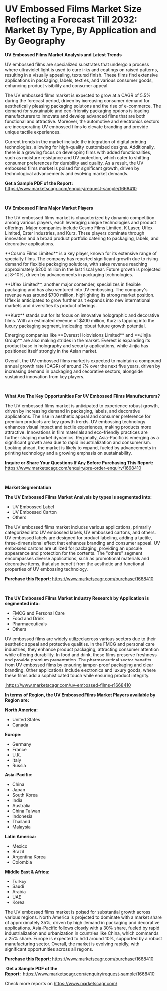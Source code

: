 <p><h1>UV Embossed Films Market Size Reflecting a Forecast Till 2032: Market By Type, By Application and By Geography</h1></p><p><strong>UV Embossed Films Market Analysis and Latest Trends</strong></p>
<p><p>UV embossed films are specialized substrates that undergo a process where ultraviolet light is used to cure inks and coatings on raised patterns, resulting in a visually appealing, textured finish. These films find extensive applications in packaging, labels, textiles, and various consumer goods, enhancing product visibility and consumer appeal.</p><p>The UV embossed films market is expected to grow at a CAGR of 5.5% during the forecast period, driven by increasing consumer demand for aesthetically pleasing packaging solutions and the rise of e-commerce. The demand for sustainable and eco-friendly packaging options is leading manufacturers to innovate and develop advanced films that are both functional and attractive. Moreover, the automotive and electronics sectors are incorporating UV embossed films to elevate branding and provide unique tactile experiences.</p><p>Current trends in the market include the integration of digital printing technologies, allowing for high-quality, customized designs. Additionally, there is a growing focus on developing films with added functionalities, such as moisture resistance and UV protection, which cater to shifting consumer preferences for durability and quality. As a result, the UV embossed films market is poised for significant growth, driven by technological advancements and evolving market demands.</p></p>
<p><strong>Get a Sample PDF of the Report:&nbsp;</strong> <a href="https://www.marketscagr.com/enquiry/request-sample/1668410?utm_campaign=3039&utm_medium=2&utm_source=Github&utm_content=ia&utm_term=06042025&utm_id=uv-embossed-films">https://www.marketscagr.com/enquiry/request-sample/1668410</a></p>
<p>&nbsp;</p>
<p><strong>UV Embossed Films Major Market Players</strong></p>
<p><p>The UV embossed films market is characterized by dynamic competition among various players, each leveraging unique technologies and product offerings. Major companies include Cosmo Films Limited, K Laser, Uflex Limited, Ester Industries, and Kurz. These players dominate through innovation and a broad product portfolio catering to packaging, labels, and decorative applications.</p><p>**Cosmo Films Limited** is a key player, known for its extensive range of specialty films. The company has reported significant growth due to rising demand for flexible packaging solutions, with sales revenue reaching approximately $200 million in the last fiscal year. Future growth is projected at 8-10%, driven by advancements in packaging technologies.</p><p>**Uflex Limited**, another major contender, specializes in flexible packaging and has also ventured into UV embossing. The company's revenue was around $700 million, highlighting its strong market position. Uflex is anticipated to grow further as it expands into new international markets and diversifies its product offerings.</p><p>**Kurz** stands out for its focus on innovative holographic and decorative films. With an estimated revenue of $400 million, Kurz is tapping into the luxury packaging segment, indicating robust future growth potential.</p><p>Emerging companies like **Everest Holovisions Limited** and **Jinjia Group** are also making strides in the market. Everest is expanding its product base in holography and security applications, while Jinjia has positioned itself strongly in the Asian market.</p><p>Overall, the UV embossed films market is expected to maintain a compound annual growth rate (CAGR) of around 7% over the next five years, driven by increasing demand in packaging and decorative sectors, alongside sustained innovation from key players.</p></p>
<p>&nbsp;</p>
<p><strong>What Are The Key Opportunities For UV Embossed Films Manufacturers?</strong></p>
<p><p>The UV embossed films market is anticipated to experience robust growth, driven by increasing demand in packaging, labels, and decorative applications. The rise in aesthetic appeal and consumer preference for premium products are key growth trends. UV embossing technology enhances visual impact and tactile experiences, making products more attractive. Innovations in film materials and eco-friendly practices are further shaping market dynamics. Regionally, Asia-Pacific is emerging as a significant growth area due to rapid industrialization and consumerism. Looking ahead, the market is likely to expand, fueled by advancements in printing technology and a growing emphasis on sustainability.</p></p>
<p><strong>Inquire or Share Your Questions If Any Before Purchasing This Report:</strong> <a href="https://www.marketscagr.com/enquiry/pre-order-enquiry/1668410?utm_campaign=3039&utm_medium=2&utm_source=Github&utm_content=ia&utm_term=06042025&utm_id=uv-embossed-films">https://www.marketscagr.com/enquiry/pre-order-enquiry/1668410</a></p>
<p>&nbsp;</p>
<p><strong>Market Segmentation</strong></p>
<p><strong>The UV Embossed Films Market Analysis by types is segmented into:</strong></p>
<p><ul><li>UV Embossed Label</li><li>UV Embossed Carton</li><li>Others</li></ul></p>
<p><p>The UV embossed films market includes various applications, primarily categorized into UV embossed labels, UV embossed cartons, and others. UV embossed labels are designed for product labeling, adding a tactile, three-dimensional effect that enhances branding and consumer appeal. UV embossed cartons are utilized for packaging, providing an upscale appearance and protection for the contents. The "others" segment encompasses diverse applications, such as promotional materials and decorative items, that also benefit from the aesthetic and functional properties of UV embossing technology.</p></p>
<p><strong>Purchase this Report:&nbsp;</strong><a href="https://www.marketscagr.com/purchase/1668410?utm_campaign=3039&utm_medium=2&utm_source=Github&utm_content=ia&utm_term=06042025&utm_id=uv-embossed-films">https://www.marketscagr.com/purchase/1668410</a></p>
<p>&nbsp;</p>
<p><strong>The UV Embossed Films Market Industry Research by Application is segmented into:</strong></p>
<p><ul><li>FMCG and Personal Care</li><li>Food and Drink</li><li>Pharmaceuticals</li><li>Others</li></ul></p>
<p><p>UV embossed films are widely utilized across various sectors due to their aesthetic appeal and protective qualities. In the FMCG and personal care industries, they enhance product packaging, attracting consumer attention while offering durability. In food and drink, these films preserve freshness and provide premium presentation. The pharmaceutical sector benefits from UV embossed films by ensuring tamper-proof packaging and clear branding. Other applications include electronics and luxury goods, where these films add a sophisticated touch while ensuring product integrity.</p></p>
<p><a href="https://www.marketscagr.com/uv-embossed-films-r1668410?utm_campaign=3039&utm_medium=2&utm_source=Github&utm_content=ia&utm_term=06042025&utm_id=uv-embossed-films">&nbsp;https://www.marketscagr.com/uv-embossed-films-r1668410</a></p>
<p><strong>In terms of Region, the UV Embossed Films Market Players available by Region are:</strong></p>
<p>
    <p> <strong> North America: </strong>
        <ul>
            <li>United States</li>
            <li>Canada</li>
        </ul>
        </p> 
    <p> <strong> Europe: </strong>
        <ul>
            <li>Germany</li>
            <li>France</li>
            <li>U.K.</li>
            <li>Italy</li>
            <li>Russia</li>
        </ul>
        </p> 
    <p> <strong> Asia-Pacific: </strong>
        <ul>
            <li>China</li>
            <li>Japan</li>
            <li>South Korea</li>
            <li>India</li>
            <li>Australia</li>
            <li>China Taiwan</li>
            <li>Indonesia</li>
            <li>Thailand</li>
            <li>Malaysia</li>
        </ul>
        </p> 
    <p> <strong> Latin America: </strong>
        <ul>
            <li>Mexico</li>
            <li>Brazil</li>
            <li>Argentina Korea</li>
            <li>Colombia</li>
        </ul>
        </p> 
    <p> <strong> Middle East & Africa: </strong>
        <ul>
            <li>Turkey</li>
            <li>Saudi</li>
            <li>Arabia</li>
            <li>UAE</li>
            <li>Korea</li>
        </ul>
    </p>
    </p>
<p><p>The UV embossed films market is poised for substantial growth across various regions. North America is projected to dominate with a market share of approximately 35%, driven by high demand in packaging and decorative applications. Asia-Pacific follows closely with a 30% share, fueled by rapid industrialization and urbanization in countries like China, which commands a 25% share. Europe is expected to hold around 10%, supported by a robust manufacturing sector. Overall, the market is evolving rapidly, with significant opportunities across all regions.</p></p>
<p><strong>Purchase this Report: </strong><a href="https://www.marketscagr.com/purchase/1668410?utm_campaign=3039&utm_medium=2&utm_source=Github&utm_content=ia&utm_term=06042025&utm_id=uv-embossed-films">https://www.marketscagr.com/purchase/1668410</a></p>
<p>&nbsp;<strong>Get a Sample PDF of the Report:&nbsp;&nbsp;</strong><a href="https://www.marketscagr.com/enquiry/request-sample/1668410?utm_campaign=3039&utm_medium=2&utm_source=Github&utm_content=ia&utm_term=06042025&utm_id=uv-embossed-films">https://www.marketscagr.com/enquiry/request-sample/1668410</a></p>
<p><strong></strong></p>
<p>Check more reports on <a href="https://www.marketscagr.com/?utm_campaign=3039&utm_medium=2&utm_source=Github&utm_content=ia&utm_term=06042025&utm_id=uv-embossed-films">https://www.marketscagr.com/</a></p>